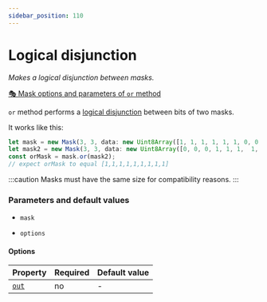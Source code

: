 ```yaml
---
sidebar_position: 110
---
```


# Logical disjunction

_Makes a logical disjunction between masks._

[🎭 Mask options and parameters of `or` method](https://image-js.github.io/image-js-typescript/classes/Mask.html#or 'github.io link')

`or` method performs a [logical disjunction](https://en.wikipedia.org/wiki/Logical_disjunction 'wikipedia link on logical disjunction') between bits of two masks.

It works like this:

```ts
let mask = new Mask(3, 3, data: new Uint8Array([1, 1, 1, 1, 1, 1, 0, 0, 0]));
let mask2 = new Mask(3, 3, data: new Uint8Array([0, 0, 0, 1, 1, 1,  1, 1, 1]));
const orMask = mask.or(mask2);
// expect orMask to equal [1,1,1,1,1,1,1,1,1]
```

:::caution
Masks must have the same size for compatibility reasons.
:::

### Parameters and default values

- `mask`

- `options`

#### Options

| Property                                                                              | Required | Default value |
| ------------------------------------------------------------------------------------- | -------- | ------------- |
| [`out`](https://image-js.github.io/image-js-typescript/interfaces/OrOptions.html#out) | no       | -             |
